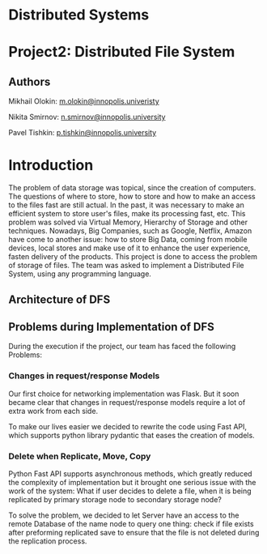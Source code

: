 # Distributed Systems 

# Project2: Distributed File System

## Authors

Mikhail Olokin: m.olokin@innopolis.univeristy

Nikita Smirnov: n.smirnov@innopolis.university

Pavel Tishkin: p.tishkin@innopolis.university

# Introduction

The problem of data storage was topical, since the creation of computers. The questions of where to store, how to store and how to make an access to the files fast are still actual. In the past, it was necessary to make an efficient system to store user's files, make its processing fast, etc. This problem was solved via Virtual Memory, Hierarchy of Storage and other techniques. Nowadays, Big Companies, such as Google, Netflix, Amazon have come to another issue: how to store Big Data, coming from mobile devices, local stores and  make use of it to enhance the user experience, fasten delivery of the products. This project is done to access the problem of storage of files. The team was asked to implement a Distributed File System, using any programming language.

## Architecture of DFS



## Problems during Implementation of DFS

During the execution if the project, our team has faced the following Problems:

### Changes in request/response Models

Our first choice for networking implementation was Flask. But it soon became clear that changes in request/response models require a lot of extra work from each side.

To make our lives easier we decided to rewrite the code using Fast API, which supports python library pydantic that eases the creation of models.

### Delete when Replicate, Move, Copy

Python Fast API supports asynchronous methods, which greatly reduced the complexity of implementation but it brought one serious issue with the work of the system: What if user decides to delete a file, when it is being replicated by primary storage node to secondary storage node?

To solve the problem, we decided to let Server have an access to the remote Database of the name node to query one thing: check if file exists after preforming replicated save to ensure that the file is not deleted during the replication process.